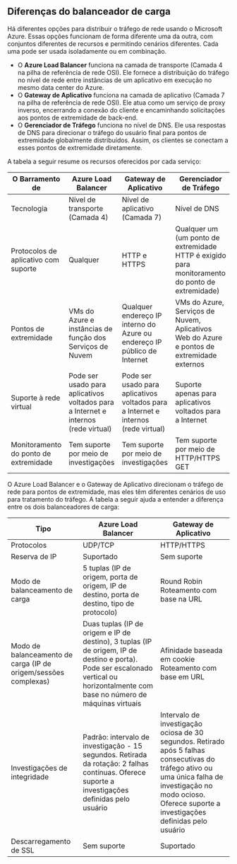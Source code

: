 ## Diferenças do balanceador de carga
Há diferentes opções para distribuir o tráfego de rede usando o Microsoft Azure. Essas opções funcionam de forma diferente uma da outra, com conjuntos diferentes de recursos e permitindo cenários diferentes. Cada uma pode ser usada isoladamente ou em combinação.

* O **Azure Load Balancer** funciona na camada de transporte (Camada 4 na pilha de referência de rede OSI). Ele fornece a distribuição do tráfego no nível de rede entre instâncias de um aplicativo em execução no mesmo data center do Azure.
* O **Gateway de Aplicativo** funciona na camada de aplicativo (Camada 7 na pilha de referência de rede OSI). Ele atua como um serviço de proxy inverso, encerrando a conexão do cliente e encaminhando solicitações aos pontos de extremidade de back-end.
* O **Gerenciador de Tráfego** funciona no nível de DNS. Ele usa respostas de DNS para direcionar o tráfego do usuário final para pontos de extremidade globalmente distribuídos. Assim, os clientes se conectam a esses pontos de extremidade diretamente.

A tabela a seguir resume os recursos oferecidos por cada serviço:

| O Barramento de | Azure Load Balancer | Gateway de Aplicativo | Gerenciador de Tráfego |
| --- | --- | --- | --- |
| Tecnologia |Nível de transporte (Camada 4) |Nível de aplicativo (Camada 7) |Nível de DNS |
| Protocolos de aplicativo com suporte |Qualquer |HTTP e HTTPS |Qualquer um (um ponto de extremidade HTTP é exigido para monitoramento do ponto de extremidade) |
| Pontos de extremidade |VMs do Azure e instâncias de função dos Serviços de Nuvem |Qualquer endereço IP interno do Azure ou endereço IP público de Internet |VMs do Azure, Serviços de Nuvem, Aplicativos Web do Azure e pontos de extremidade externos |
| Suporte à rede virtual |Pode ser usado para aplicativos voltados para a Internet e internos (rede virtual) |Pode ser usado para aplicativos voltados para a Internet e internos (rede virtual) |Suporte apenas para aplicativos voltados para a Internet |
| Monitoramento do ponto de extremidade |Tem suporte por meio de investigações |Tem suporte por meio de investigações |Tem suporte por meio de HTTP/HTTPS GET |

O Azure Load Balancer e o Gateway de Aplicativo direcionam o tráfego de rede para pontos de extremidade, mas eles têm diferentes cenários de uso para tratamento do tráfego. A tabela a seguir ajuda a entender a diferença entre os dois balanceadores de carga:

| Tipo | Azure Load Balancer | Gateway de Aplicativo |
| --- | --- | --- |
| Protocolos |UDP/TCP |HTTP/HTTPS |
| Reserva de IP |Suportado |Sem suporte |
| Modo de balanceamento de carga |5 tuplas (IP de origem, porta de origem, IP de destino, porta de destino, tipo de protocolo) |Round Robin<br>Roteamento com base na URL |
| Modo de balanceamento de carga (IP de origem/sessões complexas) |Duas tuplas (IP de origem e IP de destino), 3 tuplas (IP de origem, IP de destino e porta). Pode ser escalonado vertical ou horizontalmente com base no número de máquinas virtuais |Afinidade baseada em cookie<br>Roteamento com base em URL |
| Investigações de integridade |Padrão: intervalo de investigação - 15 segundos. Retirada da rotação: 2 falhas contínuas. Oferece suporte a investigações definidas pelo usuário |Intervalo de investigação ociosa de 30 segundos. Retirado após 5 falhas consecutivas do tráfego ativo ou uma única falha de investigação no modo ocioso. Oferece suporte a investigações definidas pelo usuário |
| Descarregamento de SSL |Sem suporte |Suportado |

<!---HONumber=AcomDC_0907_2016-->